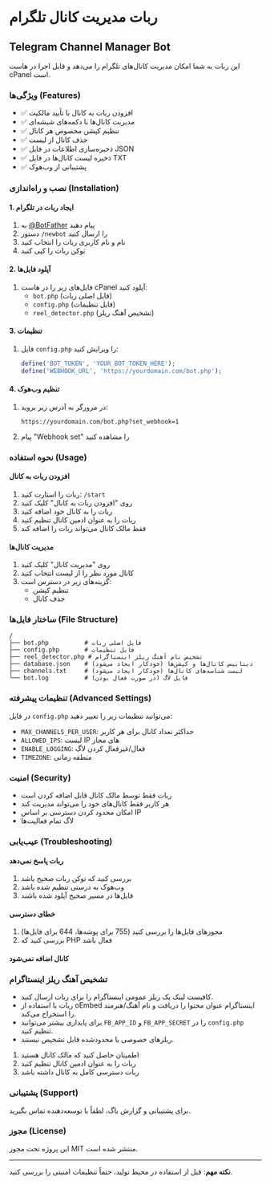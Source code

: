 # ربات مدیریت کانال تلگرام
## Telegram Channel Manager Bot

این ربات به شما امکان مدیریت کانال‌های تلگرام را می‌دهد و قابل اجرا در هاست cPanel است.

### ویژگی‌ها (Features)

- ✅ افزودن ربات به کانال با تأیید مالکیت
- ✅ مدیریت کانال‌ها با دکمه‌های شیشه‌ای
- ✅ تنظیم کپشن مخصوص هر کانال
- ✅ حذف کانال از لیست
- ✅ ذخیره‌سازی اطلاعات در فایل JSON
- ✅ ذخیره لیست کانال‌ها در فایل TXT
- ✅ پشتیبانی از وب‌هوک

### نصب و راه‌اندازی (Installation)

#### 1. ایجاد ربات در تلگرام
1. به [@BotFather](https://t.me/BotFather) پیام دهید
2. دستور `/newbot` را ارسال کنید
3. نام و نام کاربری ربات را انتخاب کنید
4. توکن ربات را کپی کنید

#### 2. آپلود فایل‌ها
1. فایل‌های زیر را در هاست cPanel آپلود کنید:
   - `bot.php` (فایل اصلی ربات)
   - `config.php` (فایل تنظیمات)
   - `reel_detector.php` (تشخیص آهنگ ریلز)

#### 3. تنظیمات
1. فایل `config.php` را ویرایش کنید:
   ```php
   define('BOT_TOKEN', 'YOUR_BOT_TOKEN_HERE');
   define('WEBHOOK_URL', 'https://yourdomain.com/bot.php');
   ```

#### 4. تنظیم وب‌هوک
1. در مرورگر به آدرس زیر بروید:
   ```
   https://yourdomain.com/bot.php?set_webhook=1
   ```
2. پیام "Webhook set" را مشاهده کنید

### نحوه استفاده (Usage)

#### افزودن ربات به کانال
1. ربات را استارت کنید: `/start`
2. روی "افزودن ربات به کانال" کلیک کنید
3. ربات را به کانال خود اضافه کنید
4. ربات را به عنوان ادمین کانال تنظیم کنید
5. فقط مالک کانال می‌تواند ربات را اضافه کند

#### مدیریت کانال‌ها
1. روی "مدیریت کانال" کلیک کنید
2. کانال مورد نظر را از لیست انتخاب کنید
3. گزینه‌های زیر در دسترس است:
   - تنظیم کپشن
   - حذف کانال

### ساختار فایل‌ها (File Structure)

```
/
├── bot.php          # فایل اصلی ربات
├── config.php       # فایل تنظیمات
├── reel_detector.php # تشخیص نام آهنگ ریلز اینستاگرام
├── database.json    # دیتابیس کانال‌ها و کپشن‌ها (خودکار ایجاد می‌شود)
├── channels.txt     # لیست شناسه‌های کانال‌ها (خودکار ایجاد می‌شود)
└── bot.log          # فایل لاگ (در صورت فعال بودن)
```

### تنظیمات پیشرفته (Advanced Settings)

در فایل `config.php` می‌توانید تنظیمات زیر را تغییر دهید:

- `MAX_CHANNELS_PER_USER`: حداکثر تعداد کانال برای هر کاربر
- `ALLOWED_IPS`: لیست IP های مجاز
- `ENABLE_LOGGING`: فعال/غیرفعال کردن لاگ
- `TIMEZONE`: منطقه زمانی

### امنیت (Security)

- ربات فقط توسط مالک کانال قابل اضافه کردن است
- هر کاربر فقط کانال‌های خود را می‌تواند مدیریت کند
- امکان محدود کردن دسترسی بر اساس IP
- لاگ تمام فعالیت‌ها

### عیب‌یابی (Troubleshooting)

#### ربات پاسخ نمی‌دهد
1. بررسی کنید که توکن ربات صحیح باشد
2. وب‌هوک به درستی تنظیم شده باشد
3. فایل‌ها در مسیر صحیح آپلود شده باشند

#### خطای دسترسی
1. مجوزهای فایل‌ها را بررسی کنید (755 برای پوشه‌ها، 644 برای فایل‌ها)
2. بررسی کنید که PHP فعال باشد

#### کانال اضافه نمی‌شود
### تشخیص آهنگ ریلز اینستاگرام

- کافیست لینک یک ریلز عمومی اینستاگرام را برای ربات ارسال کنید.
- ربات با استفاده از oEmbed اینستاگرام عنوان محتوا را دریافت و نام آهنگ/هنرمند را استخراج می‌کند.
- برای پایداری بیشتر می‌توانید `FB_APP_ID` و `FB_APP_SECRET` را در `config.php` تنظیم کنید.
- ریلزهای خصوصی یا محدودشده قابل تشخیص نیستند.

1. اطمینان حاصل کنید که مالک کانال هستید
2. ربات را به عنوان ادمین کانال تنظیم کنید
3. ربات دسترسی کامل به کانال داشته باشد

### پشتیبانی (Support)

برای پشتیبانی و گزارش باگ، لطفاً با توسعه‌دهنده تماس بگیرید.

### مجوز (License)

این پروژه تحت مجوز MIT منتشر شده است.

---

**نکته مهم**: قبل از استفاده در محیط تولید، حتماً تنظیمات امنیتی را بررسی کنید.